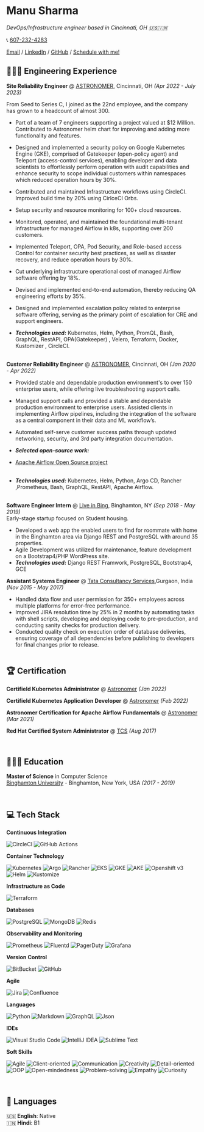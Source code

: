 # Manu Sharma

_DevOps/Infrastructure engineer based in Cincinnati, OH 🇺🇸🇮🇳_ <br>

📞 [607-232-4283](tel:+16072324283) <br>

[Email](mailto:shmanu17@gmail.com) / [LinkedIn](https://www.linkedin.com/in/manusharma08/) / [GitHub](https://github.com/shmanu017) / [Schedule with me! ](https://cal.com/manusharma)

## 👨🏻‍💻 Engineering Experience

**Site Reliability Engineer** @ [ASTRONOMER](https://www.astronomer.io/), Cincinnati, OH _(Apr 2022 - July 2023)_ <br>

From Seed to Series C, I joined as the 22nd employee, and the company has grown to a headcount of almost 300.

- Part of a team of 7 engineers supporting a project valued at $12 Million. Contributed to Astronomer helm chart for improving and adding more functionality and features.
- Designed and implemented a security policy on Google Kubernetes Engine (GKE), comprised of Gatekeeper (open-policy agent) and Teleport (access-control services), enabling developer and data scientists to effortlessly perform operation with audit capabilities and enhance security to scope individual customers within namespaces which reduced operation hours by 30%.
- Contributed and maintained Infrastructure workflows using CircleCI. Improved build time by 20% using CirlceCI Orbs.
- Setup security and resource monitoring for 100+ cloud resources.
- Monitored, operated, and maintained the foundational multi-tenant infrastructure for managed Airflow in k8s, supporting over 200 customers.
- Implemented Teleport, OPA, Pod Security, and Role-based access Control for container security best practices, as well as disaster recovery, and reduce operation hours by 30%.
- Cut underlying infrastructure operational cost of managed Airflow software offering by 18%.
- Devised and implemented end-to-end automation, thereby reducing QA engineering efforts by 35%.
- Designed and implemented escalation policy related to enterprise software offering, serving as the primary point of
  escalation for CRE and support engineers.

- **_Technologies used:_** Kubernetes, Helm, Python, PromQL, Bash, GraphQL, RestAPI, OPA(Gatekeeper) , Velero, Terraform, Docker, Kustomizer , CircleCI.
  <br><br>

**Customer Reliability Engineer** @ [ASTRONOMER](https://www.astronomer.io/), Cincinnati, OH _(Jan 2020 - Apr 2022)_ <br>

- Provided stable and dependable production environment's to over 150 enterprise users, while offering live troubleshooting support calls.
- Managed support calls and provided a stable and dependable production environment to enterprise users. Assisted clients in implementing Airflow pipelines, including the integration of the software as a central component in their data and ML workflow’s.
- Automated self-serve customer success paths through updated networking, security, and 3rd party integration documentation.
- **_Selected open-source work:_**
- [Apache Airflow Open Source project](https://github.com/apache/airflow)
  <br><br>

- **_Technologies used:_** Kubernetes, Helm, Python, Argo CD, Rancher ,Prometheus, Bash, GraphQL, RestAPI, Apache Airflow.
  <br><br>

**Software Engineer Intern** @ [Live in Bing](https://www.liveinbing.com/), Binghamton, NY _(Sep 2018 - May 2019)_ <br>
Early-stage startup focused on Student housing.

- Developed a web app the enabled users to find for roommate with home in the Binghamton area via Django REST and
  PostgreSQL with around 35 properties.
- Agile Development was utilized for maintenance, feature development on a Bootstrap4/PHP WordPress site.
- **_Technologies used:_** Django REST Framwork, PostgreSQL, Bootstrap4, GCE

**Assistant Systems Engineer** @ [Tata Consultancy Services](https://www.tcs.com/),Gurgaon, India _(Nov 2015 - May 2017)_ <br>

- Handled data flow and user permission for 350+ employees across multiple platforms for error-free performance.
- Improved JIRA resolution time by 25% in 2 months by automating tasks with shell scripts, developing and deploying code
  to pre-production, and conducting sanity checks for production delivery.
- Conducted quality check on execution order of database deliveries, ensuring coverage of all dependencies before publishing to developers for final changes prior to release.
  <br><br>

## 🏆 Certification

**Certifield Kubernetes Administrator** @ [Astronomer](https://www.credly.com/badges/c6812b55-0541-4494-bcbd-0ad0570736df?source=linked_in_profile) _(Jan 2022)_ <br>

**Certifield Kubernetes Application Developer** @ [Astronomer](https://www.credly.com/badges/081c197d-354d-4fd2-8419-2aaff8ad97d2?source=linked_in_profile) _(Feb 2022)_ <br>

**Astronomer Certification for Apache Airflow Fundamentals** @ [Astronomer](https://www.credly.com/badges/979a19d1-4c47-49a4-954e-1af3ca8534ea?source=linked_in_profile) _(Mar 2021)_ <br>

**Red Hat Certified System Administrator** @ [TCS](https://www.redhat.com/en/services/certification/rhcsa) _(Aug 2017)_ <br>

<br>

## 👨🏼‍🎓 Education

**Master of Science** in Computer Science<br>
[Binghamton University](https://www.binghamton.edu/) - Binghamton, New York, USA _(2017 - 2019)_

<br>

## 💻 Tech Stack

**Continuous Integration**

![CircleCI](https://img.shields.io/badge/CircleCI-%23FF0000.svg?style=for-the-badge&logo=CircleCI&logoColor=white)
![GitHub Actions](https://img.shields.io/badge/Github%20Actions-%23F24E1E.svg?style=for-the-badge&logo=Github&logoColor=white)

**Container Technology**

![Kubernetes](https://img.shields.io/badge/kubernetes-ff1709?style=for-the-badge&color=ff1709)
![Argo](https://img.shields.io/badge/Argo-%236DB33F.svg?style=for-the-badge&logo=argo&logoColor=white)
![Rancher](https://img.shields.io/badge/Rancher-%2361DAFB.svg?style=for-the-badge&logo=rancher&logoColor=black)
![EKS](https://img.shields.io/badge/EKS-%23593d88.svg?style=for-the-badge&logo=amazon&logoColor=white)
![GKE](https://img.shields.io/badge/GKE-6DA55F?style=for-the-badge&logo=google&logoColor=white)
![AKE](https://img.shields.io/badge/AKS-0078D6?style=for-the-badge&logo=windows&logoColor=white)
![Openshift v3](https://img.shields.io/badge/Openshift-%23563D7C.svg?style=for-the-badge&logoColor=white)
![Helm](https://img.shields.io/badge/Helm-%23092E20.svg?style=for-the-badge&logo=helm&logoColor=white)
![Kustomize](https://img.shields.io/badge/Kustomizer-FAC624?style=for-the-badge&logo=Kustomizer&logoColor=black)

**Infrastructure as Code**

![Terraform](https://img.shields.io/badge/Terraform-FCC624?style=for-the-badge&logo=terraform&logoColor=black)

**Databases**

![PostgreSQL](https://img.shields.io/badge/PostgreSQL-039BE5.svg?style=for-the-badge&logo=PostgreSQL)
![MongoDB](https://img.shields.io/badge/MongoDB-%234ea94b.svg?style=for-the-badge&logo=mongodb&logoColor=white)
![Redis](https://img.shields.io/badge/redis-%2307405e.svg?style=for-the-badge&logo=redis&logoColor=white)

**Observability and Monitoring**

![Prometheus](https://img.shields.io/badge/Prometheus-ACC624?style=for-the-badge&logo=Prometheus&logoColor=black)
![Fluentd](https://img.shields.io/badge/Fluentd-%23092E20.svg?style=for-the-badge&logo=Fluentd&logoColor=white)
![PagerDuty](https://img.shields.io/badge/PagerDuty-FAC624?style=for-the-badge&logo=PagerDuty&logoColor=black)
![Grafana](https://img.shields.io/badge/grafana-3670A0?style=for-the-badge&logo=grafana&logoColor=white)

**Version Control**

![BitBucket](https://img.shields.io/badge/bitbucket-%23F05033.svg?style=for-the-badge&logo=bitbucket&logoColor=white)
![GitHub](https://img.shields.io/badge/github-%23121011.svg?style=for-the-badge&logo=github&logoColor=white)

**Agile**

![Jira](https://img.shields.io/badge/jira-%23F05073.svg?style=for-the-badge&logo=jira&logoColor=white)
![Confluence](https://img.shields.io/badge/confluence-%23120011.svg?style=for-the-badge&logo=confluence&logoColor=white)

**Languages**

![Python](https://img.shields.io/badge/python-3670A0?style=for-the-badge&logo=python&logoColor=white)
![Markdown](https://img.shields.io/badge/markdown-%23000000.svg?style=for-the-badge&logo=markdown&logoColor=white)
![GraphQL](https://img.shields.io/badge/-GraphQL-E10098?style=for-the-badge&logo=graphql&logoColor=white)
![Json](https://img.shields.io/badge/json-%23000000.svg?style=for-the-badge&logo=json&logoColor=white)

**IDEs**

![Visual Studio Code](https://img.shields.io/badge/Visual%20Studio%20Code-0078d7.svg?style=for-the-badge&logo=visual-studio-code&logoColor=white)
![IntelliJ IDEA](https://img.shields.io/badge/IntelliJ%20IDEA-000000.svg?style=for-the-badge&logo=intellij-idea&logoColor=white)
![Sublime Text](https://img.shields.io/badge/sublime%20text-%23575757.svg?style=for-the-badge&logo=sublime-text&logoColor=important)

**Soft Skills**

![Agile](https://img.shields.io/badge/Agile-%23FF0000?style=for-the-badge)
![Client-oriented](https://img.shields.io/badge/Client%2d-oriented-darkorange?style=for-the-badge)
![Communication](https://img.shields.io/badge/Communication-FCC624?style=for-the-badge)
![Creativity](https://img.shields.io/badge/Creativity-green?style=for-the-badge)
![Detail-oriented](https://img.shields.io/badge/Detail%2d-oriented-3DDC84?style=for-the-badge)
![OOP](https://img.shields.io/badge/OOP-deepskyblue?style=for-the-badge)
![Open-mindedness](https://img.shields.io/badge/Open%2d-mindedness-0078D6?style=for-the-badge)
![Problem-solving](https://img.shields.io/badge/Problem%2d-solving-blueviolet?style=for-the-badge)
![Empathy](https://img.shields.io/badge/Empathy-white?style=for-the-badge)
![Curiosity](https://img.shields.io/badge/Curiosity-black?style=for-the-badge)

<br>

## 💬 Languages

🇺🇸 **English**: Native <br>
🇮🇳 **Hindi**: B1
<br><br>

